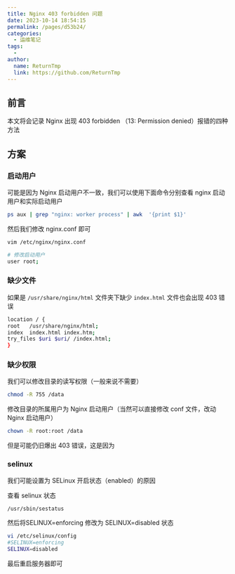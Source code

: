 ```yaml
---
title: Nginx 403 forbidden 问题
date: 2023-10-14 18:54:15
permalink: /pages/d53b24/
categories:
  - 运维笔记
tags:
  - 
author: 
  name: ReturnTmp
  link: https://github.com/ReturnTmp
---
```




## 前言

本文将会记录 Nginx 出现 403 forbidden （13: Permission denied）报错的四种方法

## 方案

### 启动用户

可能是因为 Nginx 启动用户不一致，我们可以使用下面命令分别查看 nginx 启动用户和实际启动用户

```bash
ps aux | grep "nginx: worker process" | awk  '{print $1}'
```

然后我们修改 nginx.conf 即可

```bash
vim /etc/nginx/nginx.conf

# 修改启动用户
user root;
```



### 缺少文件

如果是 `/usr/share/nginx/html` 文件夹下缺少 `index.html` 文件也会出现 403 错误

```bash
location / {
root   /usr/share/nginx/html;
index  index.html index.htm;
try_files $uri $uri/ /index.html;
}
```



### 缺少权限

我们可以修改目录的读写权限（一般来说不需要）

```bash
chmod -R 755 /data
```

修改目录的所属用户为 Nginx 启动用户（当然可以直接修改 conf 文件，改动 Nginx 启动用户）

```bash
chown -R root:root /data
```

但是可能仍旧爆出 403 错误，这是因为



### selinux

我们可能设置为 SELinux 开启状态（enabled）的原因

查看 selinux 状态

```bash
/usr/sbin/sestatus
```

然后将SELINUX=enforcing 修改为 SELINUX=disabled 状态

```bash
vi /etc/selinux/config
#SELINUX=enforcing
SELINUX=disabled
```

最后重启服务器即可

